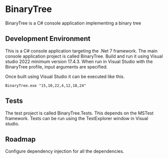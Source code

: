 # BinaryTree

BinaryTree is a C# console application implementing a binary tree

## Development Environment

This is a C# console application targeting the .Net 7 framework. The main console application project is called BinaryTree. Build and run it using Visual studio 2022 minimum version 17.4.3. When run in Visual Studio with the BinaryTree profile, input arguments are specified.

Once built using Visual Studio it can be executed like this.

```
BinaryTree.exe "15,10,22,4,12,18,24"
```

## Tests

The test project is called BinaryTree.Tests. This depends on the MSTest framework. Tests can be run using the TestExplorer window in Visual studio.

## Roadmap

Configure dependency injection for all the dependencies. 